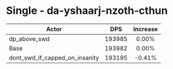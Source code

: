 # Single - da-yshaarj-nzoth-cthun
| Actor | DPS | Increase |
|---|:---:|:---:|
|dp_above_swd|193985|0.00%|
|Base|193982|0.00%|
|dont_swd_if_capped_on_insanity|193195|-0.41%|
